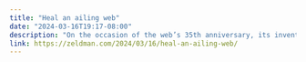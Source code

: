 ```yaml
---
title: "Heal an ailing web"
date: "2024-03-16T19:17-08:00"
description: "On the occasion of the web’s 35th anniversary, its inventor, Sir Tim Berners-Lee, had this to say:"
link: https://zeldman.com/2024/03/16/heal-an-ailing-web/
---
```

